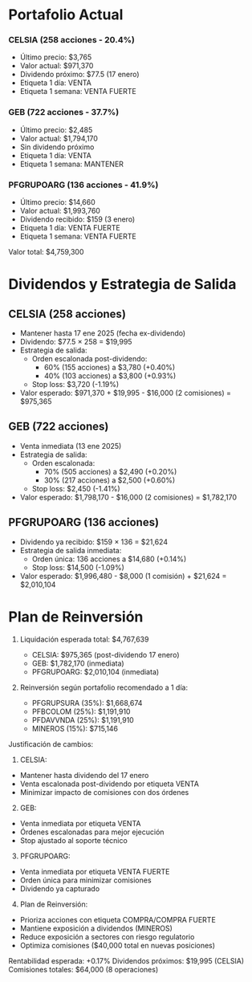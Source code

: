 # Portafolio Actual

### CELSIA (258 acciones - 20.4%)
- Último precio: $3,765
- Valor actual: $971,370
- Dividendo próximo: $77.5 (17 enero)
- Etiqueta 1 día: VENTA
- Etiqueta 1 semana: VENTA FUERTE

### GEB (722 acciones - 37.7%)
- Último precio: $2,485
- Valor actual: $1,794,170
- Sin dividendo próximo
- Etiqueta 1 día: VENTA
- Etiqueta 1 semana: MANTENER

### PFGRUPOARG (136 acciones - 41.9%)
- Último precio: $14,660
- Valor actual: $1,993,760
- Dividendo recibido: $159 (3 enero)
- Etiqueta 1 día: VENTA FUERTE
- Etiqueta 1 semana: VENTA FUERTE

Valor total: $4,759,300

# Dividendos y Estrategia de Salida

## CELSIA (258 acciones)
- Mantener hasta 17 ene 2025 (fecha ex-dividendo)
- Dividendo: $77.5 × 258 = $19,995
- Estrategia de salida:
  * Orden escalonada post-dividendo:
    - 60% (155 acciones) a $3,780 (+0.40%)
    - 40% (103 acciones) a $3,800 (+0.93%)
  * Stop loss: $3,720 (-1.19%)
- Valor esperado: $971,370 + $19,995 - $16,000 (2 comisiones) = $975,365

## GEB (722 acciones)
- Venta inmediata (13 ene 2025)
- Estrategia de salida:
  * Orden escalonada:
    - 70% (505 acciones) a $2,490 (+0.20%)
    - 30% (217 acciones) a $2,500 (+0.60%)
  * Stop loss: $2,450 (-1.41%)
- Valor esperado: $1,798,170 - $16,000 (2 comisiones) = $1,782,170

## PFGRUPOARG (136 acciones)
- Dividendo ya recibido: $159 × 136 = $21,624
- Estrategia de salida inmediata:
  * Orden única: 136 acciones a $14,680 (+0.14%)
  * Stop loss: $14,500 (-1.09%)
- Valor esperado: $1,996,480 - $8,000 (1 comisión) + $21,624 = $2,010,104

# Plan de Reinversión

1. Liquidación esperada total: $4,767,639
   - CELSIA: $975,365 (post-dividendo 17 enero)
   - GEB: $1,782,170 (inmediata)
   - PFGRUPOARG: $2,010,104 (inmediata)

2. Reinversión según portafolio recomendado a 1 día:
   - PFGRUPSURA (35%): $1,668,674
   - PFBCOLOM (25%): $1,191,910
   - PFDAVVNDA (25%): $1,191,910
   - MINEROS (15%): $715,146

Justificación de cambios:

1. CELSIA:
- Mantener hasta dividendo del 17 enero
- Venta escalonada post-dividendo por etiqueta VENTA
- Minimizar impacto de comisiones con dos órdenes

2. GEB:
- Venta inmediata por etiqueta VENTA
- Órdenes escalonadas para mejor ejecución
- Stop ajustado al soporte técnico

3. PFGRUPOARG:
- Venta inmediata por etiqueta VENTA FUERTE
- Orden única para minimizar comisiones
- Dividendo ya capturado

4. Plan de Reinversión:
- Prioriza acciones con etiqueta COMPRA/COMPRA FUERTE
- Mantiene exposición a dividendos (MINEROS)
- Reduce exposición a sectores con riesgo regulatorio
- Optimiza comisiones ($40,000 total en nuevas posiciones)

Rentabilidad esperada: +0.17%
Dividendos próximos: $19,995 (CELSIA)
Comisiones totales: $64,000 (8 operaciones)
